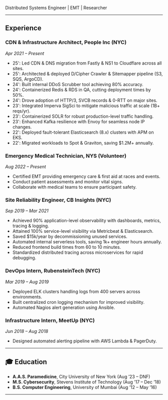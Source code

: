 Distributed Systems Engineer | EMT | Researcher

---

##  Experience

### **CDN & Infrastructure Architect**, People Inc (NYC)
_Apr 2021 – Present_
- 25': Led CDN & DNS migration from Fastly & NS1 to Cloudflare across all sites.
- 25': Architected & deployed D/Cipher Crawler & Sitemapper pipeline (S3, SQS, ArgoCD).
- 24': Built internal DDoS Scrubber tool achieving 80% accuracy.
- 24': Containerized Redis & RDS in QA, cutting deployment times by 50%.
- 24': Drove adoption of HTTP/3, SVCB records & 0-RTT on major sites.
- 23': Integrated Imperva SigSci to mitigate malicious traffic at scale (1B+ reqs/yr).
- 23': Containerized SOLR for robust production-level traffic handling.
- 23': Enhanced Kafka resilience with Envoy for seamless node IP changes.
- 22': Deployed fault-tolerant Elasticsearch (8.x) clusters with APM on EKS.
- 22': Migrated workloads to Spot & Graviton, saving $1.2M+ annually.

### **Emergency Medical Technician**, NYS (Volunteer)
_Aug 2022 – Present_
- Certified EMT providing emergency care & first aid at races and events.
- Conduct patient assessments and monitor vital signs.
- Collaborate with medical teams to ensure participant safety.

### **Site Reliability Engineer**, CB Insights (NYC)
_Sep 2019 – Mar 2021_
- Achieved 90% application-level observability with dashboards, metrics, tracing & logging.
- Attained 100% service-level visibility via Metricbeat & Elasticsearch.
- Saved $15k/year by decommissioning unused services.
- Automated internal serverless tools, saving 1k+ engineer hours annually.
- Reduced frontend build times from 60 to 10 minutes.
- Standardized distributed tracing across microservices for rapid debugging.

### **DevOps Intern**, RubensteinTech (NYC)
_Mar 2019 – Aug 2019_
- Deployed ELK clusters handling logs from 400 servers across environments.
- Built centralized cron logging mechanism for improved visibility.
- Automated Nagios alert generation using Ansible.

### **Infrastructure Intern**, MeetUp (NYC)
_Jun 2018 – Aug 2018_
- Designed automated alerting pipeline with AWS Lambda & PagerDuty.

---

## 🎓 Education

- **A.A.S. Paramedicine**, City University of New York (Aug ’23 – DNF)
- **M.S. Cybersecurity**, Stevens Institute of Technology (Aug ’17 – Dec ’18)
- **B.S. Computer Engineering**, University of Mumbai (Aug ’12 – May ’16)

---
